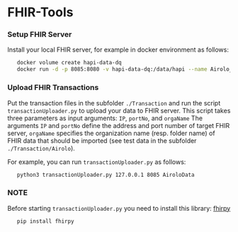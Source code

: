 # FHIR-Tools


### Setup FHIR Server
Install your local FHIR server, for example in docker environment as follows:
```bash
   docker volume create hapi-data-dq
   docker run -d -p 8085:8080 -v hapi-data-dq:/data/hapi --name Airolo_srv hapiproject/hapi:latest
```
### Upload FHIR Transactions 
Put the transaction files in the subfolder `./Transaction` and run the script `transactionUploader.py` to upload your data to FHIR server.
This script takes three parameters as input arguments: `IP`, `portNo`, and `orgaName`
The arguments `IP` and `portNo` define the address and port number of target FHIR server, `orgaName` specifies the organization name (resp. folder name) of FHIR data that should be imported (see test data in the subfolder `./Transaction/Airolo`).

For example, you can run `transactionUploader.py` as follows:
```bash
   python3 transactionUploader.py 127.0.0.1 8085 AiroloData
```

### NOTE
Before starting `transactionUploader.py` you need to install this library: [fhirpy](https://github.com/beda-software/fhir-py)
```bash
   pip install fhirpy
```


